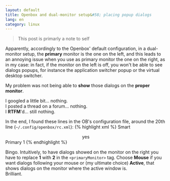 ```yaml
---
layout: default
title: Openbox and dual-monitor setup&#58; placing popup dialogs
lang: en
category: linux
---
```


> This post is primarly a note to self

Apparently, accordingly to the Openbox' default configuration, in a dual-monitor
setup, the **primary** monitor is the one on the left, and this leads to
an annoying issue when you use as primary monitor the one on the right, as in my
case: in fact, if the monitor on the left is off, you won't be able to see
dialogs popups, for instance the application switcher popup or the virtual desktop
switcher.

<!--more-->
My problem was not being able to **show** those dialogs on the **proper monitor**.

I googled a little bit...  nothing.  
I posted a thread on a forum... nothing.  
I **RTFM**'d... still nothing.


In the end, I found these lines in the OB's configuration file, around the 20th line
(`~/.config/openbox/rc.xml`):
{% highlight xml %}
<placement>
  <policy>Smart</policy>
  <!-- 'Smart' or 'UnderMouse' -->
  <center>yes</center>
  <!-- whether to place windows in the center of the free area found or
     the top left corner -->
  <monitor>Primary</monitor>
  <!-- with Smart placement on a multi-monitor system, try to place new windows
     on: 'Any' - any monitor, 'Mouse' - where the mouse is, 'Active' - where
     the active window is, 'Primary' - only on the primary monitor -->
  <primaryMonitor>1</primaryMonitor>
  <!-- The monitor where Openbox should place popup dialogs such as the
     focus cycling popup, or the desktop switch popup.  It can be an index
     from 1, specifying a particular monitor.  Or it can be one of the
     following: 'Mouse' - where the mouse is, or
                'Active' - where the active window is -->
</placement>
{% endhighlight %}

Bingo. Intuitively, to have dialogs showed on the monitor on the right you have
to replace **1** with **2** in the `<primaryMonitor>` tag. Choose **Mouse** if you want
dialogs following your mouse or (my ultimate choice) **Active**, that shows dialogs
on the monitor where the active window is.  
Brilliant.
